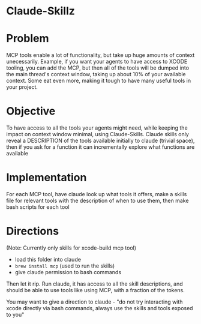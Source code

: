 # Claude-Skillz

# Problem

MCP tools enable a lot of functionality, but take up huge amounts of context unecessarily. Example, if you want your agents to have access to XCODE tooling, you can add the MCP, but then all of the tools will be dumped into the main thread's context window, taking up about 10% of your available context. Some eat even more, making it tough to have many useful tools in your project.

# Objective

To have access to all the tools your agents might need, while keeping the impact on context window minimal, using Claude-Skills. Claude skills only reveal a DESCRIPTION of the tools available initially to claude (trivial space), then if you ask for a function it can incrementally explore what functions are available

# Implementation

For each MCP tool, have claude look up what tools it offers, make a skills file for relevant tools with the description of when to use them, then make bash scripts for each tool

# Directions

(Note: Currently only skills for xcode-build mcp tool)

- load this folder into claude
- `brew install mcp` (used to run the skills)
- give claude permission to bash commands

Then let it rip. Run claude, it has access to all the skill descriptions, and should be able to use tools like using MCP, with a fraction of the tokens.

You may want to give a direction to claude - "do not try interacting with xcode directly via bash commands, always use the skills and tools exposed to you"